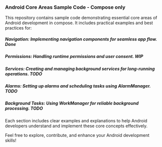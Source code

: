 ### Android Core Areas Sample Code - Compose only
This repository contains sample code demonstrating essential core areas of Android development in compose. It includes practical examples and best practices for:

##### Navigation: Implementing navigation components for seamless app flow. Done
##### Permissions: Handling runtime permissions and user consent. WIP 
##### Services: Creating and managing background services for long-running operations.  TODO
##### Alarms: Setting up alarms and scheduling tasks using AlarmManager. TODO
##### Background Tasks: Using WorkManager for reliable background processing. TODO


Each section includes clear examples and explanations to help Android developers understand and implement these core concepts effectively.

Feel free to explore, contribute, and enhance your Android development skills!

